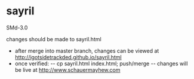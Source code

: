 sayril
======

SMd-3.0

changes should be made to sayril.html
 - after merge into master branch, changes can be viewed at http://igotsidetrackded.github.io/sayril.html
 - once verified:
  -- cp sayril.html index.html; push/merge
  -- changes will be live at http://www.schauermayhew.com


